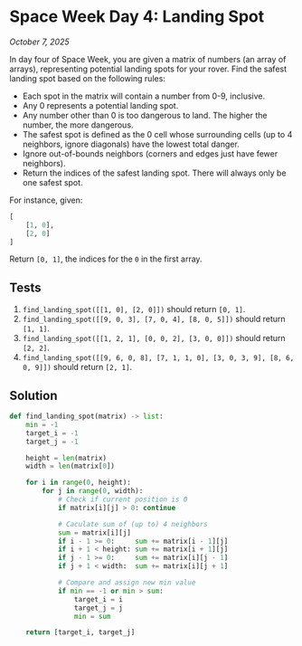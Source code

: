 # Space Week Day 4: Landing Spot
*October 7, 2025*

In day four of Space Week, you are given a matrix of numbers (an array of arrays), representing potential landing spots for your rover. Find the safest landing spot based on the following rules:

- Each spot in the matrix will contain a number from 0-9, inclusive.
- Any 0 represents a potential landing spot.
- Any number other than 0 is too dangerous to land. The higher the number, the more dangerous.
- The safest spot is defined as the 0 cell whose surrounding cells (up to 4 neighbors, ignore diagonals) have the lowest total danger.
- Ignore out-of-bounds neighbors (corners and edges just have fewer neighbors).
- Return the indices of the safest landing spot. There will always only be one safest spot.

For instance, given:

```python
[
    [1, 0],
    [2, 0]
]
```

Return `[0, 1]`, the indices for the `0` in the first array.

## Tests

1. `find_landing_spot([[1, 0], [2, 0]])` should return `[0, 1]`.
2. `find_landing_spot([[9, 0, 3], [7, 0, 4], [8, 0, 5]])` should return `[1, 1]`.
3. `find_landing_spot([[1, 2, 1], [0, 0, 2], [3, 0, 0]])` should return `[2, 2]`.
4. `find_landing_spot([[9, 6, 0, 8], [7, 1, 1, 0], [3, 0, 3, 9], [8, 6, 0, 9]])` should return `[2, 1]`.

## Solution

```python
def find_landing_spot(matrix) -> list:
    min = -1
    target_i = -1
    target_j = -1

    height = len(matrix)
    width = len(matrix[0])

    for i in range(0, height):
        for j in range(0, width):
            # Check if current position is 0
            if matrix[i][j] > 0: continue

            # Caculate sum of (up to) 4 neighbors
            sum = matrix[i][j]
            if i - 1 >= 0:     sum += matrix[i - 1][j]
            if i + 1 < height: sum += matrix[i + 1][j]
            if j - 1 >= 0:     sum += matrix[i][j - 1]
            if j + 1 < width:  sum += matrix[i][j + 1]

            # Compare and assign new min value
            if min == -1 or min > sum:
                target_i = i
                target_j = j
                min = sum

    return [target_i, target_j]
```
